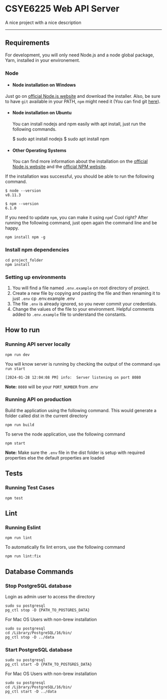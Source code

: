 # CSYE6225 Web API Server

A nice project with a nice description

---

## Requirements

For development, you will only need Node.js and a node global package, Yarn, installed in your environement.

### Node

- #### Node installation on Windows

Just go on [official Node.js website](https://nodejs.org/) and download the installer.
Also, be sure to have `git` available in your PATH, `npm` might need it (You can find git [here](https://git-scm.com/)).

- #### Node installation on Ubuntu

    You can install nodejs and npm easily with apt install, just run the following commands.

    $ sudo apt install nodejs
    $ sudo apt install npm

- #### Other Operating Systems

  You can find more information about the installation on the [official Node.js website](https://nodejs.org/) and the [official NPM website](https://npmjs.org/).

If the installation was successful, you should be able to run the following command.

    $ node --version
    v8.11.3

    $ npm --version
    6.1.0

If you need to update `npm`, you can make it using `npm`! Cool right? After running the following command, just open again the command line and be happy.

    npm install npm -g

### Install npm dependencies

    cd project_folder
    npm install

### Setting up environments
  
  1. You will find a file named `.env.example` on root directory of project.
  2. Create a new file by copying and pasting the file and then renaming it to just `.env`
      cp .env.example .env
  3. The file `.env` is already ignored, so you never commit your credentials.
  4. Change the values of the file to your environment. Helpful comments added to `.env.example` file to understand the constants.

## How to run

### Running API server locally

    npm run dev

You will know server is running by checking the output of the command `npm run start`

    [2024-01-28 12:04:08 PM] info:  Server listening on port 8080

**Note:** `8080` will be your `PORT_NUMBER` from .env

### Running API on production

Build the application using the following command.
This would generate a folder called dist in the current directory

    npm run build

To serve the node application, use the following command

    npm start

**Note:** Make sure the `.env` file in the dist folder is setup with required properties else the default properties are loaded

## Tests

### Running Test Cases

    npm test

## Lint

### Running Eslint

    npm run lint

To automatically fix lint errors, use the following command

    npm run lint:fix

## Database Commands

### Stop PostgreSQL database

Login as admin user to access the directory

    sudo su postgresql
    pg_ctl stop -D {PATH_TO_POSTGRES_DATA}

For Mac OS Users with non-brew installation

    sudo su postgresql
    cd /Library/PostgreSQL/16/bin/
    pg_ctl stop -D ../data

### Start PostgreSQL database

    sudo su postgresql
    pg_ctl start -D {PATH_TO_POSTGRES_DATA}

For Mac OS Users with non-brew installation

    sudo su postgresql
    cd /Library/PostgreSQL/16/bin/
    pg_ctl start -D ../data
